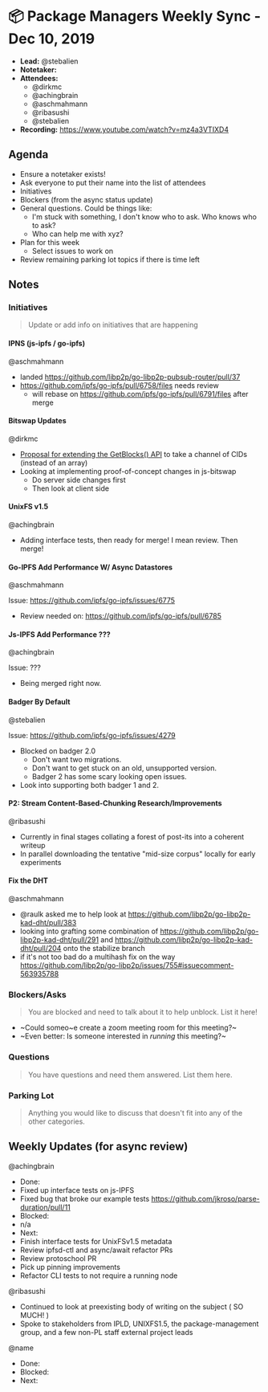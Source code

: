 # 📦 Package Managers Weekly Sync - Dec 10, 2019

- **Lead:** @stebalien
- **Notetaker:**
- **Attendees:**
  - @dirkmc
  - @achingbrain
  - @aschmahmann
  - @ribasushi
  - @stebalien
- **Recording:** https://www.youtube.com/watch?v=mz4a3VTIXD4

## Agenda

- Ensure a notetaker exists!
- Ask everyone to put their name into the list of attendees
- Initiatives
- Blockers (from the async status update)
- General questions. Could be things like:
  - I'm stuck with something, I don't know who to ask. Who knows who to ask?
  - Who can help me with xyz?
- Plan for this week
  - Select issues to work on
- Review remaining parking lot topics if there is time left

## Notes

### Initiatives
> Update or add info on initiatives that are happening

#### IPNS (js-ipfs / go-ipfs)
@aschmahmann

- landed https://github.com/libp2p/go-libp2p-pubsub-router/pull/37
- https://github.com/ipfs/go-ipfs/pull/6758/files needs review
   - will rebase on https://github.com/ipfs/go-ipfs/pull/6791/files after merge

#### Bitswap Updates
@dirkmc
- [Proposal for extending the GetBlocks() API](https://github.com/ipfs/go-bitswap/issues/228) to take a channel of CIDs (instead of an array)
- Looking at implementing proof-of-concept changes in js-bitswap
  - Do server side changes first
  - Then look at client side

#### UnixFS v1.5
@achingbrain

- Adding interface tests, then ready for merge!  I mean review.  Then merge!


#### Go-IPFS Add Performance W/ Async Datastores
@aschmahmann

Issue: https://github.com/ipfs/go-ipfs/issues/6775
- Review needed on: https://github.com/ipfs/go-ipfs/pull/6785

#### Js-IPFS Add Performance ???
@achingbrain

Issue: ???

* Being merged right now.

#### Badger By Default
@stebalien

Issue: https://github.com/ipfs/go-ipfs/issues/4279

- Blocked on badger 2.0
  - Don't want two migrations.
  - Don't want to get stuck on an old, unsupported version.
  - Badger 2 has some scary looking open issues.
- Look into supporting both badger 1 and 2.

#### P2: Stream Content-Based-Chunking Research/Improvements
@ribasushi
- Currently in final stages collating a forest of post-its into a coherent writeup
- In parallel downloading the tentative "mid-size corpus" locally for early experiments

#### Fix the DHT
@aschmahmann

- @raulk asked me to help look at https://github.com/libp2p/go-libp2p-kad-dht/pull/383
- looking into grafting some combination of https://github.com/libp2p/go-libp2p-kad-dht/pull/291 and https://github.com/libp2p/go-libp2p-kad-dht/pull/204 onto the stabilize branch 
- if it's not too bad do a multihash fix on the way https://github.com/libp2p/go-libp2p/issues/755#issuecomment-563935788


### Blockers/Asks
> You are blocked and need to talk about it to help unblock. List it here!

- ~Could someo~e create a zoom meeting room for this meeting?~
- ~Even better: Is someone interested in _running_ this meeting?~

### Questions
> You have questions and need them answered. List them here.

### Parking Lot
> Anything you would like to discuss that doesn't fit into any of the other categories.

## Weekly Updates (for async review)

@achingbrain
- Done:
 - Fixed up interface tests on js-IPFS
 - Fixed bug that broke our example tests https://github.com/jkroso/parse-duration/pull/11
- Blocked:
 - n/a
- Next:
 - Finish interface tests for UnixFSv1.5 metadata
 - Review ipfsd-ctl and async/await refactor PRs
 - Review protoschool PR
 - Pick up pinning improvements
 - Refactor CLI tests to not require a running node
 
@ribasushi
- Continued to look at preexisting body of writing on the subject ( SO MUCH! )
- Spoke to stakeholders from IPLD, UNIXFS1.5, the package-management group, and a few non-PL staff external project leads
 
@name
- Done:
- Blocked:
- Next:
